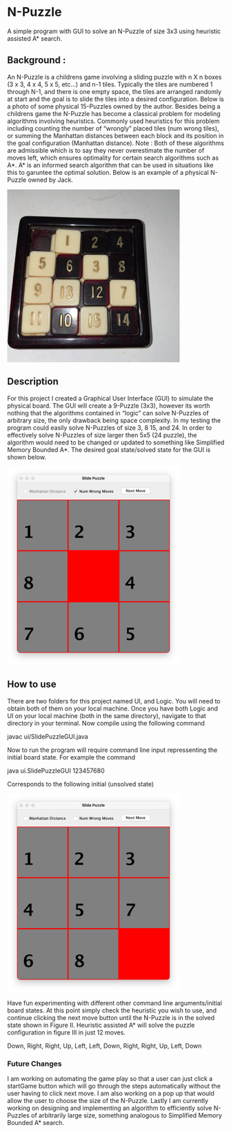 # N-Puzzle

A simple program with GUI to solve an N-Puzzle of size 3x3 using heuristic assisted A* search.

## Background :<br>

An N-Puzzle is a childrens game involving a sliding puzzle with n X n boxes (3 x 3, 4 x 4, 5 x 5, etc…) and n-1 tiles. Typically the tiles are numbered 1 through N-1, and there is one empty space, the tiles are arranged randomly at start and the goal is to slide the tiles into a desired configuration. Below is a photo of some physical 15-Puzzles owned by the author. Besides being a childrens game the N-Puzzle has become a classical problem for modeling algorithms involving heuristics. Commonly used heuristics for this problem including counting the number of “wrongly” placed tiles (num wrong tiles), or summing the Manhattan distances between each block and its position in the goal configuration (Manhattan distance). Note : Both of these algorithms are admissible which is to say they never overestimate the number of moves left, which ensures optimality for certain search algorithms such as A*. A* is an informed search algorithm that can be used in situations like this to garuntee the optimal solution. Below is an example of a physical N-Puzzle owned by Jack.

<img src="images/PhysicalPuzzle.png" alt="Physical N-Puzzle" width="400">

## Description
For this project I created a Graphical User Interface (GUI) to simulate the physical board. The GUI will create a 9-Puzzle (3x3), however its worth nothing that the algorithms contained in “logic” can solve N-Puzzles of arbitrary size, the only drawback being space complexity. In my testing the program could easily solve N-Puzzles of size 3, 8 15, and 24. In order to effectively solve N-Puzzles of size larger then 5x5 (24 puzzle), the algorithm would need to be changed or updated to something like Simplified Memory Bounded A*. The desired goal state/solved state for the GUI is shown below.

<img src="images/SolvedState.png" alt="A solved N-Puzzle" width="400">

## How to use
There are two folders for this project named UI, and Logic. You will need to obtain both of them on your local machine. Once you have both Logic and UI on your local machine (both in the same directory), navigate to that directory in your terminal. Now compile using the following command 

javac ui/SlidePuzzleGUI.java

Now to run the program will require command line input repressenting the initial board state. For example the command 

java ui.SlidePuzzleGUI 123457680

Corresponds to the following initial (unsolved state)

<img src="images/InitialState.png" alt="A solved N-Puzzle" width="400"><br>

Have fun experimenting with different other command line arguments/initial board states. At this point simply check the heuristic you wish to use, and continue clicking the next move button until the N-Puzzle is in the solved state shown in Figure II. Heuristic assisted A* will solve the puzzle configuration in figure III in just 12 moves.

Down, Right, Right, Up, Left, Left, Down, Right, Right, Up, Left, Down

### Future Changes
I am working on automating the game play so that a user can just click a startGame button which will go through the steps automatically without the user having to click next move. I am also working on a pop up that would allow the user to choose the size of the N-Puzzle. Lastly I am currently working on designing and implementing an algorithm to efficiently solve N-Puzzles of arbitrarily large size, something analogous to Simplified Memory Bounded A* search.
